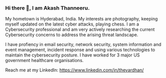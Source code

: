 ### Hi there 👋, I am Akash Thanneeru.

My hometown is Hyderabad, India. My interests are photography, keeping myself updated on the latest cyber attacks, playing chess.
I am a Cybersecurity professional and am very actively researching the current Cybersecurity concerns to address the arising threat landscape.

I have profiency in email security, network security, system information and event management, incident response and using various technologies to maintain the cybersecurity posture. I have worked for 3 major US government healthcare organisations.

Reach me at my LinkedIn: https://www.linkedin.com/in/thevardhan/

<!--
**Vardhan-225/Vardhan-225** is a ✨ _special_ ✨ repository because its `README.md` (this file) appears on your GitHub profile.

Here are some ideas to get you started:

- 🔭 I’m currently working on ... 
- 🌱 I’m currently learning ...
- 👯 I’m looking to collaborate on ...
- 🤔 I’m looking for help with ...
- 💬 Ask me about ...
- 📫 How to reach me: ...
- 😄 Pronouns: ...
- ⚡ Fun fact: ...
-->
